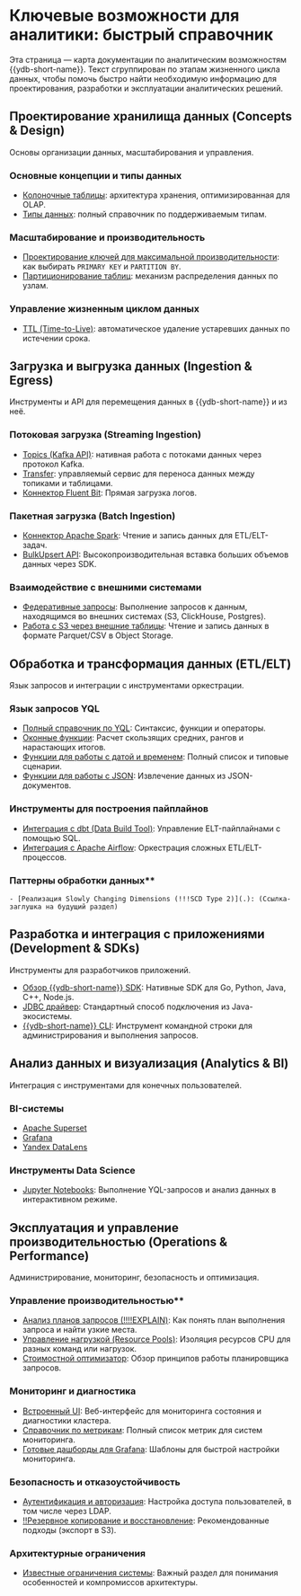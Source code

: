 # Ключевые возможности для аналитики: быстрый справочник

Эта страница — карта документации по аналитическим возможностям {{ydb-short-name}}. Текст сгруппирован по этапам жизненного цикла данных, чтобы помочь быстро найти необходимую информацию для проектирования, разработки и эксплуатации аналитических решений.


## Проектирование хранилища данных (Concepts & Design)

Основы организации данных, масштабирования и управления.

### Основные концепции и типы данных

- [Колоночные таблицы](../../../concepts/datamodel/table.md#column-oriented-tables): архитектура хранения, оптимизированная для OLAP.
- [Типы данных](../../../yql/reference/types/index.md): полный справочник по поддерживаемым типам.

### Масштабирование и производительность

- [Проектирование ключей для максимальной производительности](../../../dev/primary-key/column-oriented.md): как выбирать `PRIMARY KEY` и `PARTITION BY`.
- [Партиционирование таблиц](../../../concepts/datamodel/table.md#olap-tables-partitioning): механизм распределения данных по узлам.

### Управление жизненным циклом данных

- [TTL (Time-to-Live)](../../../concepts/ttl.md): автоматическое удаление устаревших данных по истечении срока.

## Загрузка и выгрузка данных (Ingestion & Egress)

Инструменты и API для перемещения данных в {{ydb-short-name}} и из неё.

### Потоковая загрузка (Streaming Ingestion)

- [Topics (Kafka API)](../../../concepts/datamodel/topic.md): нативная работа с потоками данных через протокол Kafka.
- [Transfer](../../../concepts/transfer.md): управляемый сервис для переноса данных между топиками и таблицами.
- [Коннектор Fluent Bit](../../../integrations/ingestion/fluent-bit.md): Прямая загрузка логов.

### Пакетная загрузка (Batch Ingestion)

- [Коннектор Apache Spark](../../../integrations/ingestion/spark.md): Чтение и запись данных для ETL/ELT-задач.
- [BulkUpsert API](../../../recipes/ydb-sdk/bulk-upsert.md): Высокопроизводительная вставка больших объемов данных через SDK.

### Взаимодействие с внешними системами

  - [Федеративные запросы](../../../concepts/federated_query/index.md): Выполнение запросов к данным, находящимся во внешних системах (S3, ClickHouse, Postgres).
  - [Работа с S3 через внешние таблицы](../../../concepts/federated_query/s3/external_table.md): Чтение и запись данных в формате Parquet/CSV в Object Storage.

## Обработка и трансформация данных (ETL/ELT)

Язык запросов и интеграции с инструментами оркестрации.

### Язык запросов YQL

- [Полный справочник по YQL](../../../yql/reference/index.md): Синтаксис, функции и операторы.
- [Оконные функции](../../../yql/reference/builtins/window.md): Расчет скользящих средних, рангов и нарастающих итогов.
- [Функции для работы с датой и временем](../../../yql/reference/udf/list/datetime.md): Полный список и типовые сценарии.
- [Функции для работы с JSON](../../../yql/reference/builtins/json.md): Извлечение данных из JSON-документов.

### Инструменты для построения пайплайнов

  - [Интеграция с dbt (Data Build Tool)](../../../integrations/migration/dbt.md): Управление ELT-пайплайнами с помощью SQL.
  - [Интеграция с Apache Airflow](../../../integrations/orchestration/airflow.md): Оркестрация сложных ETL/ELT-процессов.

### Паттерны обработки данных**

    - [Реализация Slowly Changing Dimensions (!!!SCD Type 2)](.): (Ссылка-заглушка на будущий раздел)

## Разработка и интеграция с приложениями (Development & SDKs)

Инструменты для разработчиков приложений.

- [Обзор {{ydb-short-name}} SDK](../../../reference/ydb-sdk/index.md): Нативные SDK для Go, Python, Java, C++, Node.js.
- [JDBC драйвер](../../../reference/languages-and-apis/jdbc-driver/index.md): Стандартный способ подключения из Java-экосистемы.
- [{{ydb-short-name}} CLI](../../../reference/ydb-cli/index.md): Инструмент командной строки для администрирования и выполнения запросов.

## Анализ данных и визуализация (Analytics & BI)

Интеграция с инструментами для конечных пользователей.

### BI-системы

  - [Apache Superset](../../../integrations/visualization/superset.md)
  - [Grafana](../../../integrations/visualization/grafana.md)
  - [Yandex DataLens](../../../integrations/visualization/datalens.md)

### Инструменты Data Science

  - [Jupyter Notebooks](../../../integrations/gui/jupyter.md): Выполнение YQL-запросов и анализ данных в интерактивном режиме.

## Эксплуатация и управление производительностью (Operations & Performance)

Администрирование, мониторинг, безопасность и оптимизация.

### Управление производительностью**

- [Анализ планов запросов (!!!!EXPLAIN)](.): Как понять план выполнения запроса и найти узкие места.
- [Управление нагрузкой (Resource Pools)](../../../dev/resource-consumption-management.md): Изоляция ресурсов CPU для разных команд или нагрузок.
- [Стоимостной оптимизатор](../../../concepts/optimizer.md): Обзор принципов работы планировщика запросов.

### Мониторинг и диагностика

  - [Встроенный UI](../../../reference/embedded-ui/index.md): Веб-интерфейс для мониторинга состояния и диагностики кластера.
  - [Справочник по метрикам](../../../reference/observability/metrics/index.md): Полный список метрик для систем мониторинга.
  - [Готовые дашборды для Grafana](../../../reference/observability/metrics/grafana-dashboards.md): Шаблоны для быстрой настройки мониторинга.

### Безопасность и отказоустойчивость

- [Аутентификация и авторизация](../../../security/authentication.md): Настройка доступа пользователей, в том числе через LDAP.
- [!!Резервное копирование и восстановление](.): Рекомендованные подходы (экспорт в S3).

### Архитектурные ограничения

  - [Известные ограничения системы](limitations.md): Важный раздел для понимания особенностей и компромиссов архитектуры.
